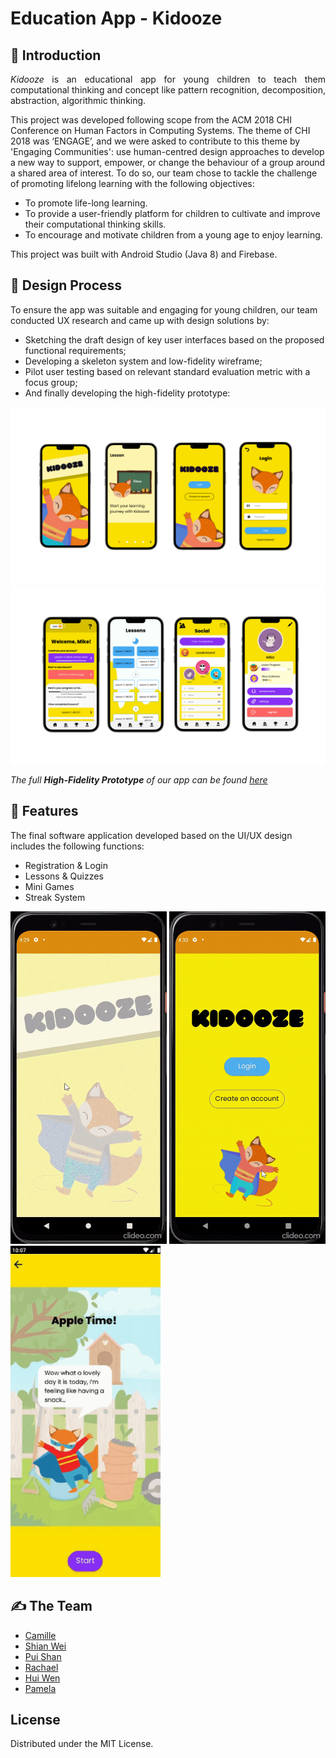 # Education App - Kidooze

## 🌱 Introduction
<p align="justify">
<i>Kidooze</i> is an educational app for young children to teach them computational thinking and concept like pattern recognition, decomposition, abstraction, algorithmic thinking. 

This project was developed following scope from the ACM 2018 CHI Conference on Human Factors in Computing Systems. The theme of CHI 2018 was ‘ENGAGE’, and we were asked to contribute to this theme by 'Engaging Communities': use human-centred design approaches to develop a new way to support, empower, or change the behaviour of a group around a shared area of interest. To do so, our team chose to tackle the challenge of promoting lifelong learning with the following objectives:

- To promote life-long learning.
- To provide a user-friendly platform for children to cultivate and improve their computational thinking skills.
- To encourage and motivate children from a young age to enjoy learning.
</p>

This project was built with Android Studio (Java 8) and Firebase.

## 🍭 Design Process
To ensure the app was suitable and engaging for young children, our team conducted UX research and came up with design solutions by:
- Sketching the draft design of key user interfaces based on the proposed functional requirements;
- Developing a skeleton system and low-fidelity wireframe;
- Pilot user testing based on relevant standard evaluation metric with a focus group;
- And finally developing the high-fidelity prototype:

![Figma Prototype](/screenshots/figma.png)
![Figma Prototype](/screenshots/figma_2.png)

*The full <b>High-Fidelity Prototype</b> of our app can be found [here](https://www.figma.com/proto/W1oq9er5jz3lZyLY83wMTh/EduApp---Kidooze?node-id=253-104&scaling=scale-down&page-id=1%3A10&starting-point-node-id=38%3A8&show-proto-sidebar=1)*

## 📌 Features
The final software application developed based on the UI/UX design includes the following functions:
- Registration & Login
- Lessons & Quizzes 
- Mini Games
- Streak System

<img src="/screenshots/splashscreen.gif" width="250"/> <img src="/screenshots/login.gif" width="250"/>
<img src="/screenshots/lessons.gif" height="530"/>

## ✍ The Team

- [Camille](https://github.com/camillecamillecamillee)
- [Shian Wei](https://github.com/LiewShianWei)
- [Pui Shan](https://github.com/shan-liory)
- [Rachael](https://github.com/rmk525)
- [Hui Wen](https://github.com/hwen01)
- [Pamela](https://github.com/pamela-khoo)

## License
Distributed under the MIT License. 

